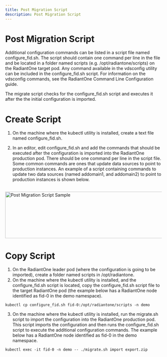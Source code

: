 ```yaml
---
title: Post Migration Script
description: Post Migration Script
---
```


# Post Migration Script
Additional configuration commands can be listed in a script file named configure_fid.sh. The script should contain one command per line in the file and be located in a folder named scripts (e.g. /opt/radiantone/scripts) on the RadiantOne target pod. Any command available in the vdsconfig utility can be included in the configure_fid.sh script. 
For information on the vdsconfig commands, see the RadiantOne Command Line Configuration guide.

The migrate script checks for the configure_fid.sh script and executes it after the the initial configuration is imported. 

# Create Script
1. On the machine where the kubectl utility is installed, create a text file named configure_fid.sh.

2. In an editor, edit configure_fid.sh and add the commands that should be executed after the configuration is imported into the RadiantOne production pod. There should be one command per line in the script file. Some common commands are ones that update data sources to point to production instances. An example of a script containing commands to update two data sources (named addomain1, and addomain2) to point to production instances is shown below.
<br>
<img src="/img/configurefidscriptsample.jpg" alt="Post Migration Script Sample" style="height: 150px; width:1000px;"/>
<br> 

# Copy Script
1. On the RadiantOne leader pod (where the configuration is going to be imported), create a folder named scripts in /opt/radiantone. 
2. On the machine where the kubectl utility is installed, and the configure_fid.sh script is located, copy the configure_fid.sh script file to the target RadiantOne pod (the example below has a RadiantOne node identified as fid-0 in the demo namespace). 
```
kubectl cp configure_fid.sh fid-0:/opt/radiantone/scripts -n demo
```
3. On the machine where the kubectl utility is installed, run the migrate.sh script to import the configuration into the RadiantOne production pod. This script imports the configuration and then runs the configure_fid.sh script to execute the additional configuration commands. The example below has a RadiantOne node identified as fid-0 in the demo namespace.
```
kubectl exec -it fid-0 -n demo -- ./migrate.sh import export.zip
```
